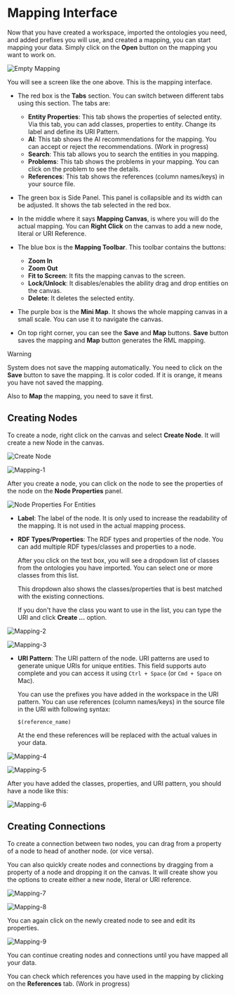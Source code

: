 # Mapping Interface

Now that you have created a workspace, imported the ontologies you need, and
added prefixes you will use, and created a mapping, you can start mapping your
data. Simply click on the **Open** button on the mapping you want to work on.

![Empty Mapping](imgs/empty-mapping.png)

You will see a screen like the one above. This is the mapping interface.

- The red box is the **Tabs** section. You can switch between different tabs
  using this section. The tabs are:

  - **Entity Properties**: This tab shows the properties of selected entity. Via
    this tab, you can add classes, properties to entity. Change its label and
    define its URI Pattern.
  - **AI**: This tab shows the AI recommendations for the mapping. You can
    accept or reject the recommendations. (Work in progress)
  - **Search**: This tab allows you to search the entities in you mapping.
  - **Problems**: This tab shows the problems in your mapping. You can click on
    the problem to see the details.
  - **References**: This tab shows the references (column names/keys) in your
    source file.

- The green box is Side Panel. This panel is collapsible and its width can be
  adjusted. It shows the tab selected in the red box.

- In the middle where it says **Mapping Canvas**, is where you will do the
  actual mapping. You can **Right Click** on the canvas to add a new node,
  literal or URI Reference.

- The blue box is the **Mapping Toolbar**. This toolbar contains the buttons:

  - **Zoom In**
  - **Zoom Out**
  - **Fit to Screen**: It fits the mapping canvas to the screen.
  - **Lock/Unlock**: It disables/enables the ability drag and drop entities on
    the canvas.
  - **Delete**: It deletes the selected entity.

- The purple box is the **Mini Map**. It shows the whole mapping canvas in a
  small scale. You can use it to navigate the canvas.

- On top right corner, you can see the **Save** and **Map** buttons. **Save**
  button saves the mapping and **Map** button generates the RML mapping.

> [!Warning]
>
> System does not save the mapping automatically. You need to click on the
> **Save** button to save the mapping. It is color coded. If it is orange, it
> means you have not saved the mapping.
>
> Also to **Map** the mapping, you need to save it first.

## Creating Nodes

To create a node, right click on the canvas and select **Create Node**. It will
create a new Node in the canvas.

![Create Node](imgs/create-node.png)

![Mapping-1](imgs/mapping-01.png)

After you create a node, you can click on the node to see the properties of the
node on the **Node Properties** panel.

![Node Properties For Entities](imgs/node-properties.png)

- **Label**: The label of the node. It is only used to increase the readability
  of the mapping. It is not used in the actual mapping process.

- **RDF Types/Properties**: The RDF types and properties of the node. You can
  add multiple RDF types/classes and properties to a node.

  After you click on the text box, you will see a dropdown list of classes from
  the ontologies you have imported. You can select one or more classes from this
  list.

  This dropdown also shows the classes/properties that is best matched with the
  existing connections.

  If you don't have the class you want to use in the list, you can type the URI
  and click **Create ...** option.

![Mapping-2](imgs/mapping-02.png)

![Mapping-3](imgs/mapping-03.png)

- **URI Pattern**: The URI pattern of the node. URI patterns are used to
  generate unique URIs for unique entities. This field supports auto complete
  and you can access it using `Ctrl + Space` (or `Cmd + Space` on Mac).

  You can use the prefixes you have added in the workspace in the URI pattern.
  You can use references (column names/keys) in the source file in the URI with
  following syntax:

  ```
  $(reference_name)
  ```

  At the end these references will be replaced with the actual values in your
  data.

![Mapping-4](imgs/mapping-04.png)

![Mapping-5](imgs/mapping-05.png)

After you have added the classes, properties, and URI pattern, you should have a
node like this:

![Mapping-6](imgs/mapping-06.png)

## Creating Connections

To create a connection between two nodes, you can drag from a property of a node
to head of another node. (or vice versa).

You can also quickly create nodes and connections by dragging from a property of
a node and dropping it on the canvas. It will create show you the options to
create either a new node, literal or URI reference.

![Mapping-7](imgs/mapping-07.png)

![Mapping-8](imgs/mapping-08.png)

You can again click on the newly created node to see and edit its properties.

![Mapping-9](imgs/mapping-09.png)

You can continue creating nodes and connections until you have mapped all your
data.

You can check which references you have used in the mapping by clicking on the
**References** tab. (Work in progress)
